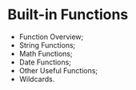 # Built-in Functions
- Function Overview;
- String Functions;
- Math Functions;
- Date Functions;
- Other Useful Functions;
- Wildcards.

